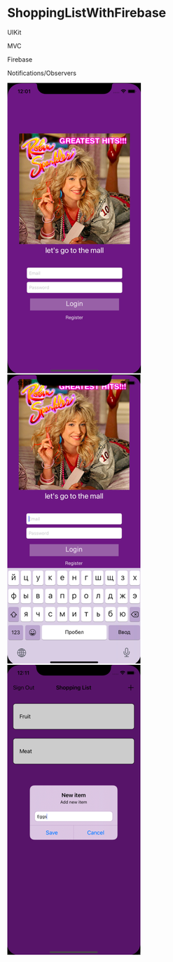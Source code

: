 # ShoppingListWithFirebase

UIKit

MVC

Firebase

Notifications/Observers


![Image alt](https://github.com/shanidzeann/Screenshots/blob/main/ShoppingList1.png)
![Image alt](https://github.com/shanidzeann/Screenshots/blob/main/ShoppingList2.png)
![Image alt](https://github.com/shanidzeann/Screenshots/blob/main/ShoppingList3.png)
